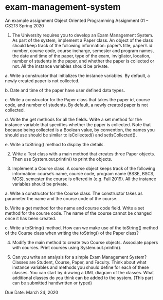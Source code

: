 # exam-management-system
An example assignment Object Oriented Programming 
Assignment 01 – CS213 Spring 2020

1.	The University requires you to develop an Exam Management System. As part of the system, implement a Paper class. An object of the class should keep track of the following information: paper’s title, paper’s id number, course code, course incharge, semester and program names, the date and time of the paper, type of the exam, invigilator, location, number of students in the paper, and whether the paper is collected or not. All the instance variables should be private.

a.	Write a constructor that initializes the instance variables. By default, a newly created paper is not collected.

b.	Date and time of the paper have user defined data types.

c.	Write a constructor for the Paper class that takes the paper id, course code, and number of students. By default, a newly created paper is not collected.

d.	Write the get methods for all the fields. Write a set method for the instance variable that specifies whether the paper is collected. Note that because being collected is a Boolean value, by convention, the names you should use should be similar to isCollected() and setIsCollected(). 

e.	Write a toString() method to display the details.

2.	Write a Test class with a main method that creates three Paper objects. Then use System.out.println() to print the objects.

3.	Implement a Course class. A course object keeps track of the following information: course’s name, course code, program name (BSSE, BSCS, MCS), semester the course is offered in (e.g. Fall 2019). All the instance variables should be private.

a.	Write a constructor for the Course class. The constructor takes as parameter the name and the course code of the course. 

b.	Write a get method for the name and course code field. Write a set method for the course code. The name of the course cannot be changed once it has been created. 

c.	Write a toString() method. How can we make use of the toString() method of the Course class when writing the toString() of the Paper class?

4.	Modify the main method to create two Course objects. Associate papers with courses. Print courses using System.out.println().

5.	Can you write an analysis for a simple Exam Management System? Classes are Student, Course, Paper, and Faculty. Think about what instance variables and methods you should define for each of these classes. You can start by drawing a UML diagram of the classes. What additional classes do you think can be added to the system. (This part can be submitted handwritten or typed)

Due Date: March 24, 2020
